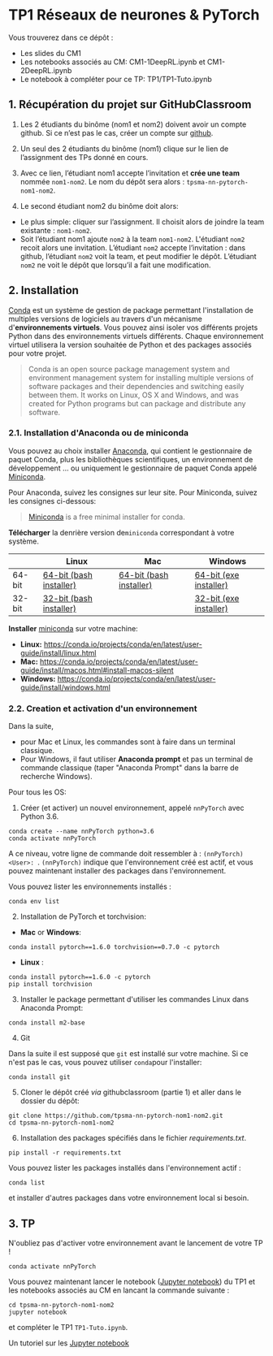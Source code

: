 # TP1 Réseaux de neurones & PyTorch

Vous trouverez dans ce dépôt :
* Les slides du CM1
* Les notebooks associés au CM: CM1-1DeepRL.ipynb et CM1-2DeepRL.ipynb
* Le notebook à compléter pour ce TP: TP1/TP1-Tuto.ipynb

## 1. Récupération du projet sur GitHubClassroom


1. Les 2 étudiants du binôme (nom1 et nom2) doivent avoir un compte github. Si ce n’est pas le cas, créer un compte sur [github](https://github.com).
2. Un seul des 2 étudiants du binôme (nom1) clique sur le lien de l’assignment des TPs donné en cours.

3. Avec ce lien, l’étudiant nom1 accepte l’invitation et **crée une team** nommée `nom1-nom2`. Le nom du dépôt sera alors : `tpsma-nn-pytorch-nom1-nom2`. 
4. Le second étudiant nom2 du binôme doit alors:
* Le plus simple:  cliquer sur l’assignment. Il choisit alors de joindre la team existante : `nom1-nom2`.
* Soit l’étudiant nom1 ajoute `nom2` à la team `nom1-nom2`. L'étudiant `nom2`  recoit alors une invitation. L’étudiant `nom2`  accepte l’invitation : dans github, l’étudiant `nom2`  voit la team, et peut modifier le dépôt. L’étudiant `nom2`  ne voit le dépôt que lorsqu’il a fait une modification.

## 2. Installation

[Conda](https://docs.conda.io/en/latest/) est un système de gestion de package permettant l'installation de multiples versions de logiciels au travers d'un mécanisme d'**environnements virtuels**. Vous pouvez ainsi isoler vos différents projets Python dans des environnements virtuels différents. Chaque environnement virtuel utilisera la version souhaitée de Python et des packages associés pour votre projet.

> Conda is an open source package management system and environment management system 
for installing multiple versions of software packages and their dependencies and 
switching easily between them. It works on Linux, OS X and Windows, and was created 
for Python programs but can package and distribute any software.



### 2.1. Installation d'Anaconda ou de miniconda

Vous pouvez au choix installer [Anaconda](https://www.anaconda.com/products/individual), qui contient le gestionnaire de paquet Conda, plus les bibliothèques scientifiques, un environnement de développement … ou uniquement le gestionnaire de paquet Conda appelé [Miniconda](https://docs.conda.io/en/latest/miniconda.html).

Pour Anaconda, suivez les consignes sur leur site. Pour Miniconda, suivez les consignes ci-dessous:

> [Miniconda](https://docs.conda.io/en/latest/miniconda.html) is a free minimal installer for conda. 

**Télécharger** la denrière version de`miniconda` correspondant à votre système.

|        | Linux | Mac | Windows | 
|--------|-------|-----|---------|
| 64-bit | [64-bit (bash installer)][lin64] | [64-bit (bash installer)][mac64] | [64-bit (exe installer)][win64]
| 32-bit | [32-bit (bash installer)][lin32] |  | [32-bit (exe installer)][win32]

[win64]: https://repo.continuum.io/miniconda/Miniconda3-latest-Windows-x86_64.exe
[win32]: https://repo.continuum.io/miniconda/Miniconda3-latest-Windows-x86.exe
[mac64]: https://repo.continuum.io/miniconda/Miniconda3-latest-MacOSX-x86_64.sh
[lin64]: https://repo.continuum.io/miniconda/Miniconda3-latest-Linux-x86_64.sh
[lin32]: https://repo.continuum.io/miniconda/Miniconda3-latest-Linux-x86.sh

**Installer** [miniconda](http://conda.pydata.org/miniconda.html) sur votre machine:

- **Linux:** https://conda.io/projects/conda/en/latest/user-guide/install/linux.html
- **Mac:** https://conda.io/projects/conda/en/latest/user-guide/install/macos.html#install-macos-silent
- **Windows:** https://conda.io/projects/conda/en/latest/user-guide/install/windows.html

### 2.2. Creation et activation d'un environnement

Dans la suite, 
* pour Mac et Linux, les commandes sont à faire dans un terminal classique. 
* Pour Windows, il faut utiliser **Anaconda prompt** et pas un terminal de commande classique (taper "Anaconda Prompt" dans la barre de recherche Windows). 

Pour tous les OS:

1. Créer (et activer) un nouvel environnement, appelé `nnPyTorch` avec Python 3.6. 

```
conda create --name nnPyTorch python=3.6
conda activate nnPyTorch
```

A ce niveau, votre ligne de commande doit ressembler à : `(nnPyTorch) <User>: `. `(nnPyTorch)` indique que l'environnement créé est actif, et vous pouvez maintenant installer des packages dans l'environnement.

Vous pouvez lister les environnements installés :
```
conda env list
```
2. Installation de PyTorch et torchvision:

-  __Mac__ or __Windows__: 
```
conda install pytorch==1.6.0 torchvision==0.7.0 -c pytorch
```
- __Linux__ : 
```
conda install pytorch==1.6.0 -c pytorch
pip install torchvision
```

3. Installer le package permettant d'utiliser les commandes Linux dans Anaconda Prompt:
```
conda install m2-base
```

4. Git

Dans la suite il est supposé que `git` est installé sur votre machine. Si ce n'est pas le cas, vous pouvez utiliser `conda`pour l'installer:
```
conda install git
```

5. Cloner le dépôt créé *via* githubclassroom (partie 1) et aller dans le dossier du dépôt:
```
git clone https://github.com/tpsma-nn-pytorch-nom1-nom2.git
cd tpsma-nn-pytorch-nom1-nom2
```


6. Installation des packages spécifiés dans le fichier *requirements.txt*.
```
pip install -r requirements.txt
```
Vous pouvez lister les packages installés dans l'environnement actif :
```
conda list
```
et installer d'autres packages dans votre environnement local si besoin.





## 3. TP

N'oubliez pas d'activer votre environnement avant le lancement de votre TP !

```
conda activate nnPyTorch
```

Vous pouvez maintenant lancer le notebook ([Jupyter notebook](https://jupyter.org)) du TP1 et les notebooks associés au CM en lancant la commande suivante :

```
cd tpsma-nn-pytorch-nom1-nom2
jupyter notebook
```
et compléter le TP1 `TP1-Tuto.ipynb`.

Un tutoriel sur les [Jupyter notebook](https://python.sdv.univ-paris-diderot.fr/18_jupyter/)
